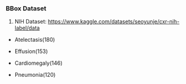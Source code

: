 ### BBox Dataset

1. NIH Dataset: https://www.kaggle.com/datasets/seoyunje/cxr-nih-label/data

- Atelectasis(180)

- Effusion(153)

- Cardiomegaly(146)

- Pneumonia(120)
